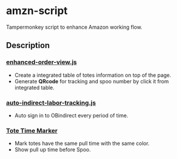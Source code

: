 # amzn-script
Tampermonkey script to enhance Amazon working flow.



## Description
### [enhanced-order-view.js](https://github.com/ethanhong/Amazon-Tampermonkey-Script/blob/main/enhanced-order-view.js)
- Create a integrated table of totes information on top of the page.
- Generate **QRcode** for tracking and spoo number by click it from integrated table.


### [auto-indirect-labor-tracking.js](https://github.com/ethanhong/Amazon-Tampermonkey-Script/blob/main/auto-indirect-labor-tracking.js)
- Auto sign in to OBindirect every period of time.


### [Tote Time Marker](https://github.com/ethanhong/Amazon-Tampermonkey-Script/blob/main/tote-time-marker.js)
- Mark totes have the same pull time with the same color.
- Show pull up time before Spoo.
